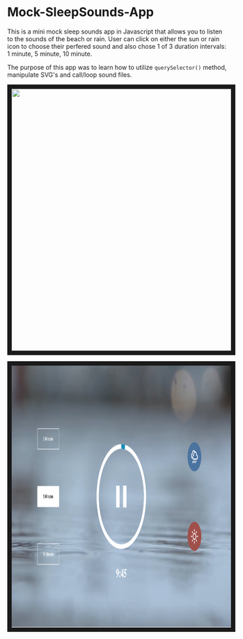 # Mock-SleepSounds-App

<p>This is a mini mock sleep sounds app in Javascript that allows you to listen to the sounds of the beach or rain. User can click on either the sun or rain icon to choose their perfered sound and also chose 1 of 3 duration intervals: 1 minute, 5 minute, 10 minute.</p>
<p>The purpose of this app was to learn how to utilize <code>querySelector()</code> method, manipulate SVG's and call/loop sound files.</p>
<p align="center">
    <img src="./images/demo_beach.png" width="1200" height="600px" border="10px" align="center"/>
<p/>

<p align="center">
    <img src="./images/demo_rain.png" width="1200" height="600px" border="10px" align="center"/>
<p/>
